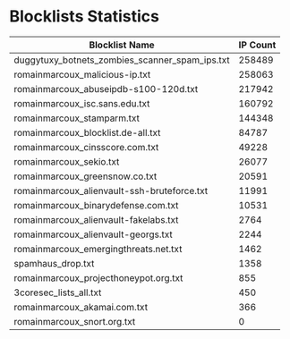 # Blocklists Statistics
| Blocklist Name | IP Count |
|----|----|
| duggytuxy_botnets_zombies_scanner_spam_ips.txt | 258489 |
| romainmarcoux_malicious-ip.txt | 258063 |
| romainmarcoux_abuseipdb-s100-120d.txt | 217942 |
| romainmarcoux_isc.sans.edu.txt | 160792 |
| romainmarcoux_stamparm.txt | 144348 |
| romainmarcoux_blocklist.de-all.txt | 84787 |
| romainmarcoux_cinsscore.com.txt | 49228 |
| romainmarcoux_sekio.txt | 26077 |
| romainmarcoux_greensnow.co.txt | 20591 |
| romainmarcoux_alienvault-ssh-bruteforce.txt | 11991 |
| romainmarcoux_binarydefense.com.txt | 10531 |
| romainmarcoux_alienvault-fakelabs.txt | 2764 |
| romainmarcoux_alienvault-georgs.txt | 2244 |
| romainmarcoux_emergingthreats.net.txt | 1462 |
| spamhaus_drop.txt | 1358 |
| romainmarcoux_projecthoneypot.org.txt | 855 |
| 3coresec_lists_all.txt | 450 |
| romainmarcoux_akamai.com.txt | 366 |
| romainmarcoux_snort.org.txt | 0 |
